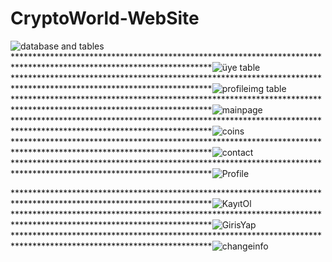 # CryptoWorld-WebSite
![database and tables](https://user-images.githubusercontent.com/89880316/147454954-52bf2c65-1ef3-4b2b-82e8-ac32d25e884e.JPG)
*********************************************************************************************************************![üye table](https://user-images.githubusercontent.com/89880316/147454966-e287cee3-814b-46c2-b52d-074166a69d34.JPG)
*********************************************************************************************************************![profileimg table](https://user-images.githubusercontent.com/89880316/147454872-3ff52a76-c0b6-4c20-8e9b-845355c0534a.JPG)
*********************************************************************************************************************![mainpage](https://user-images.githubusercontent.com/89880316/147507535-9a59e3e8-bbbb-4f99-887c-e724238bae68.png)
*********************************************************************************************************************![coins](https://user-images.githubusercontent.com/89880316/147454883-7866b9dd-69d4-4d8d-a891-a779098a0976.png)
*********************************************************************************************************************![contact](https://user-images.githubusercontent.com/89880316/147454888-06ee58dc-8509-440a-9ed4-1d1fd84c8a79.png)
*********************************************************************************************************************![Profile](https://user-images.githubusercontent.com/89880316/148459376-d194b952-de6c-4d4a-b37c-2eacf23ba255.png)

*********************************************************************************************************************![KayıtOl](https://user-images.githubusercontent.com/89880316/148198563-5ceec1d0-2e50-4ed4-a172-2cbcea4b1536.png)
*********************************************************************************************************************![GirisYap](https://user-images.githubusercontent.com/89880316/148198593-c17d3a43-98f6-45d6-aa49-726e64bfe509.png)
*********************************************************************************************************************![changeinfo](https://user-images.githubusercontent.com/89880316/148198622-0cc87428-7217-4f86-8b78-125bc3d15cca.png)


